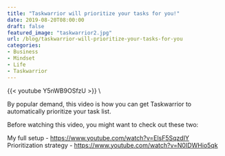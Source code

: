 ```yaml
---
title: "Taskwarrior will prioritize your tasks for you!"
date: 2019-08-20T08:00:00
draft: false
featured_image: "taskwarrior2.jpg" 
url: /blog/taskwarrior-will-prioritize-your-tasks-for-you
categories:
- Business
- Mindset
- Life
- Taskwarrior
---
```


{{< youtube Y5nWB9OSfzU >}} \

By popular demand, this video is how you can get Taskwarrior to automatically prioritize your task list.

Before watching this video, you might want to check out these two:

My full setup - https://www.youtube.com/watch?v=ElsF5SqzdIY
Prioritization strategy - https://www.youtube.com/watch?v=N0IDWHio5qk